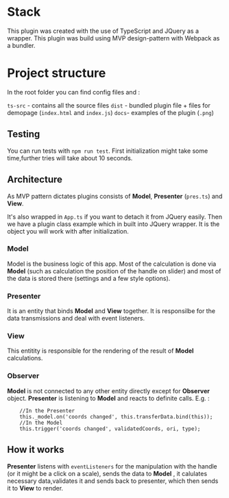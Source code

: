 # Stack

This plugin was created with the use of TypeScript and JQuery as a wrapper. This plugin was build using MVP design-pattern with Webpack as a bundler.

# Project structure

In the root folder you can find config files and :

`ts-src` - contains all the source files
`dist` - bundled plugin file + files for demopage (`index.html` and `index.js`)
`docs`- examples of the plugin (`.png`)

## Testing

You can run tests with `npm run test`. First initialization might take some time,further tries will take about 10 seconds.

## Architecture

As MVP pattern dictates plugins consists of **Model**, **Presenter** (`pres.ts`) and **View**.

It's also wrapped in `App.ts` if you want to detach it from JQuery easily.
Then we have a plugin class example which in built into JQuery wrapper. It is the object you will work with after initialization.

### Model

Model is the business logic of this app. Most of the calculation is done via **Model** (such as calculation the position of the handle on slider) and most of the data is stored there (settings and a few style options).

### Presenter

It is an entity that binds **Model** and **View** together. It is responsilbe for the data transmissions and deal with event listeners.

### View

This entitity is responsible for the rendering of the result of **Model** calculations.

### Observer

**Model** is not connected to any other entity directly except for **Observer** object. **Presenter** is listening to **Model** and reacts to definite calls. E.g. :

```
    //In the Presenter
    this._model.on('coords changed', this.transferData.bind(this));
    //In the Model
    this.trigger('coords changed', validatedCoords, ori, type);
```

## How it works

**Presenter** listens with `eventListeners` for the manipulation with the handle (or it might be a click on a scale), sends the data to **Model** , it calulates necessary data,validates it and sends back to presenter, which then sends it to **View** to render.
